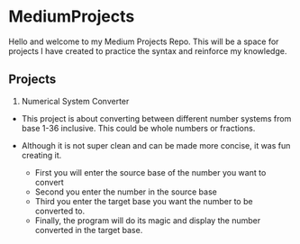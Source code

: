 # MediumProjects

Hello and welcome to my Medium Projects Repo. This will be a space for projects I have created to practice the syntax and reinforce my knowledge.

Projects
-----------------------------------------------------------------------------------------------------------------------------------------------------

1) Numerical System Converter
  - This project is about converting between different number systems from base 1-36 inclusive. This could be whole numbers or fractions. 
  - Although it is not super clean and can be made more concise, it was fun creating it.
  
    - First you will enter the source base of the number you want to convert
    - Second you enter the number in the source base
    - Third you enter the target base you want the number to be converted to.
    - Finally, the program will do its magic and display the number converted in the target base.
    
